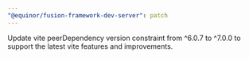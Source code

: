 ```yaml
---
"@equinor/fusion-framework-dev-server": patch
---
```


Update vite peerDependency version constraint from ^6.0.7 to ^7.0.0 to support the latest vite features and improvements.
